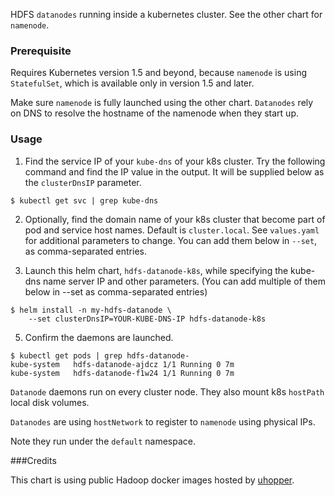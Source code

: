 HDFS `datanodes` running inside a kubernetes cluster. See the other chart for
`namenode`.

### Prerequisite

  Requires Kubernetes version 1.5 and beyond, because `namenode` is using
  `StatefulSet`, which is available only in version 1.5 and later.

  Make sure `namenode` is fully launched using the other chart. `Datanodes` rely
  on DNS to resolve the hostname of the namenode when they start up.

### Usage

  1. Find the service IP of your `kube-dns` of your k8s cluster.
     Try the following command and find the IP value in the output.
     It will be supplied below as the `clusterDnsIP` parameter.

  ```
  $ kubectl get svc | grep kube-dns
  ```

  2. Optionally, find the domain name of your k8s cluster that become part of
     pod and service host names. Default is `cluster.local`. See `values.yaml`
     for additional parameters to change. You can add them below in `--set`,
     as comma-separated entries.

  3. Launch this helm chart, `hdfs-datanode-k8s`, while specifying
     the kube-dns name server IP and other parameters. (You can add multiple
     of them below in --set as comma-separated entries)

  ```
  $ helm install -n my-hdfs-datanode \
      --set clusterDnsIP=YOUR-KUBE-DNS-IP hdfs-datanode-k8s
  ```

  5. Confirm the daemons are launched.

  ```
  $ kubectl get pods | grep hdfs-datanode-
  kube-system   hdfs-datanode-ajdcz 1/1 Running 0 7m
  kube-system   hdfs-datanode-f1w24 1/1 Running 0 7m
  ```

`Datanode` daemons run on every cluster node. They also mount k8s `hostPath`
local disk volumes.

`Datanodes` are using `hostNetwork` to register to `namenode` using
physical IPs.

Note they run under the `default` namespace.

###Credits

This chart is using public Hadoop docker images hosted by
  [uhopper](https://hub.docker.com/u/uhopper/).
